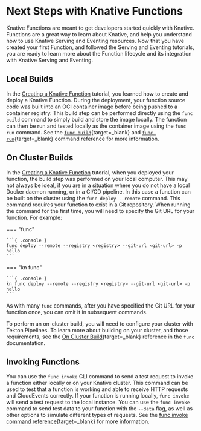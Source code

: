 # Next Steps with Knative Functions

Knative Functions are meant to get developers started quickly with Knative.
Functions are a great way to learn about Knative, and help you understand
how to use Knative Serving and Eventing resources. Now that you have created
your first Function, and followed the Serving and Eventing tutorials, you
are ready to learn more about the Function lifecycle and its integration
with Knative Serving and Eventing.

## Local Builds

In the [Creating a Knative Function](../getting-started/creating-function.md) tutorial, you
learned how to create and deploy a Knative Function. During the deployment,
your function source code was built into an OCI container image before being
pushed to a container registry. This build step can be performed directly
using the `func build` command to simply build and store the image locally.
The function can then be run and tested locally as the container image using
the `func run` command. See the
[`func build`](https://github.com/knative-sandbox/kn-plugin-func/blob/main/docs/reference/func_build.md){target=_blank}
and
[`func run`](https://github.com/knative-sandbox/kn-plugin-func/blob/main/docs/reference/func_run.md){target=_blank}
command reference for more information.

## On Cluster Builds

In the [Creating a Knative Function](../getting-started/creating-function.md) tutorial, when
you deployed your function, the build step was performed on your local computer.
This may not always be ideal, if you are in a situation where you do not have
a local Docker daemon running, or in a CI/CD pipeline. In this case a function
can be built on the cluster using the `func deploy --remote` command. This command
requires your function to exist in a Git repository. When running the command
for the first time, you will need to specify the Git URL for your function. For
example:

=== "func"

    ```{ .console }
    func deploy --remote --registry <registry> --git-url <git-url> -p hello
    ```

=== "kn func"

    ```{ .console }
    kn func deploy --remote --registry <registry> --git-url <git-url> -p hello
    ```

As with many `func` commands, after you have specified the Git URL for your
function once, you can omit it in subsequent commands.

To perform an on-cluster build, you will need to configure your cluster with
Tekton Pipelines. To learn more about building on your cluster, and those
requirements, see the
[On Cluster Build](https://github.com/knative-sandbox/kn-plugin-func/blob/main/docs/reference/on_cluster_build.md){target=_blank}
reference in the `func` documentation.

## Invoking Functions

You can use the `func invoke` CLI command to send a test request to invoke a
function either locally or on your Knative cluster. This command can be used
to test that a function is working and able to receive HTTP requests and
CloudEvents correctly. If your function is running locally, `func invoke`
will send a test request to the local instance. You can use the `func invoke`
command to send test data to your function with the `--data` flag, as well as
other options to simulate different types of requests. See the
[func invoke command reference](https://github.com/knative-sandbox/kn-plugin-func/blob/main/docs/reference/func_invoke.md){target=_blank}
for more information.
